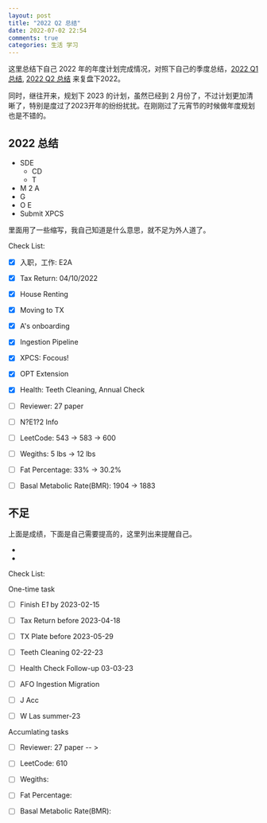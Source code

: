 ```yaml
---
layout: post
title: "2022 Q2 总结"
date: 2022-07-02 22:54
comments: true
categories: 生活 学习
---
```


这里总结下自己 2022 年的年度计划完成情况，对照下自己的季度总结，[2022 Q1 总结](https://iphyer.github.io/blog/2022/04/10/Summary2022Q1/), [2022 Q2 总结](https://iphyer.github.io/blog/2022/07/02/Summary2022Q2/) 来复盘下2022。

同时，继往开来，规划下 2023 的计划，虽然已经到 2 月份了，不过计划更加清晰了，特别是度过了2023开年的纷纷扰扰。在刚刚过了元宵节的时候做年度规划也是不错的。

<!--more-->

## 2022 总结

* SDE
	* CD
	* T
* M 2 A
* G
* O E
* Submit XPCS


里面用了一些缩写，我自己知道是什么意思，就不足为外人道了。

Check List:

- [x] 入职，工作: E2A
- [x] Tax Return: 04/10/2022
- [x] House Renting
- [x] Moving to TX
- [x] A's onboarding
- [x] Ingestion Pipeline
- [x] XPCS: Focous!
- [x] OPT Extension
- [x] Health: Teeth Cleaning, Annual Check


- [ ] Reviewer: 27 paper
- [ ] N?E1?2 Info
- [ ] LeetCode: 543 -> 583 -> 600
- [ ] Wegiths: 5 lbs -> 12 lbs
- [ ] Fat Percentage: 33% -> 30.2%
- [ ] Basal Metabolic Rate(BMR): 1904 -> 1883

## 不足

上面是成绩，下面是自己需要提高的，这里列出来提醒自己。

* 
* 

Check List:

One-time task

- [ ] Finish E*1* by 2023-02-15
- [ ] Tax Return before 2023-04-18
- [ ] TX Plate before 2023-05-29
- [ ] Teeth Cleaning 02-22-23
- [ ] Health Check Follow-up 03-03-23
- [ ] AFO Ingestion Migration
- [ ] J Acc
- [ ] W Las summer-23


Accumlating tasks

- [ ] Reviewer: 27 paper -- > 
- [ ] LeetCode: 610
- [ ] Wegiths: 
- [ ] Fat Percentage: 
- [ ] Basal Metabolic Rate(BMR): 


